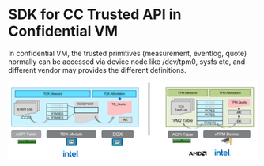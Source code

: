 
# SDK for CC Trusted API in Confidential VM

In confidential VM, the trusted primitives (measurement, eventlog, quote) normally
can be accessed via device node like /dev/tpm0, sysfs etc, and different vendor
may provides the different definitions.

![](/docs/cc-trusted-primitives-vendor.png)
